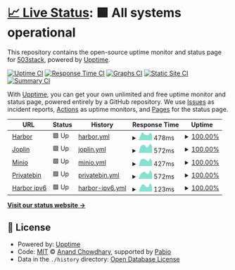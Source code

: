 # [📈 Live Status](https://503stack.xyz/uptime): <!--live status--> **🟩 All systems operational**

This repository contains the open-source uptime monitor and status page for [503stack](https://503stack.xyz/uptime), powered by [Upptime](https://github.com/upptime/upptime).

[![Uptime CI](https://github.com/503stack/uptime/workflows/Uptime%20CI/badge.svg)](https://github.com/503stack/uptime/actions?query=workflow%3A%22Uptime+CI%22)
[![Response Time CI](https://github.com/503stack/uptime/workflows/Response%20Time%20CI/badge.svg)](https://github.com/503stack/uptime/actions?query=workflow%3A%22Response+Time+CI%22)
[![Graphs CI](https://github.com/503stack/uptime/workflows/Graphs%20CI/badge.svg)](https://github.com/503stack/uptime/actions?query=workflow%3A%22Graphs+CI%22)
[![Static Site CI](https://github.com/503stack/uptime/workflows/Static%20Site%20CI/badge.svg)](https://github.com/503stack/uptime/actions?query=workflow%3A%22Static+Site+CI%22)
[![Summary CI](https://github.com/503stack/uptime/workflows/Summary%20CI/badge.svg)](https://github.com/503stack/uptime/actions?query=workflow%3A%22Summary+CI%22)

With [Upptime](https://upptime.js.org), you can get your own unlimited and free uptime monitor and status page, powered entirely by a GitHub repository. We use [Issues](https://github.com/503stack/uptime/issues) as incident reports, [Actions](https://github.com/503stack/uptime/actions) as uptime monitors, and [Pages](https://503stack.xyz/uptime) for the status page.

<!--start: status pages-->
<!-- This summary is generated by Upptime (https://github.com/upptime/upptime) -->
<!-- Do not edit this manually, your changes will be overwritten -->
<!-- prettier-ignore -->
| URL | Status | History | Response Time | Uptime |
| --- | ------ | ------- | ------------- | ------ |
| <img alt="" src="https://icons.duckduckgo.com/ip3/cr.fredhs.net.ico" height="13"> [Harbor](https://cr.fredhs.net) | 🟩 Up | [harbor.yml](https://github.com/503stack/uptime/commits/HEAD/history/harbor.yml) | <details><summary><img alt="Response time graph" src="./graphs/harbor/response-time-week.png" height="20"> 478ms</summary><br><a href="https://503stack.xyz/history/harbor"><img alt="Response time 449" src="https://img.shields.io/endpoint?url=https%3A%2F%2Fraw.githubusercontent.com%2F503stack%2Fuptime%2FHEAD%2Fapi%2Fharbor%2Fresponse-time.json"></a><br><a href="https://503stack.xyz/history/harbor"><img alt="24-hour response time 496" src="https://img.shields.io/endpoint?url=https%3A%2F%2Fraw.githubusercontent.com%2F503stack%2Fuptime%2FHEAD%2Fapi%2Fharbor%2Fresponse-time-day.json"></a><br><a href="https://503stack.xyz/history/harbor"><img alt="7-day response time 478" src="https://img.shields.io/endpoint?url=https%3A%2F%2Fraw.githubusercontent.com%2F503stack%2Fuptime%2FHEAD%2Fapi%2Fharbor%2Fresponse-time-week.json"></a><br><a href="https://503stack.xyz/history/harbor"><img alt="30-day response time 463" src="https://img.shields.io/endpoint?url=https%3A%2F%2Fraw.githubusercontent.com%2F503stack%2Fuptime%2FHEAD%2Fapi%2Fharbor%2Fresponse-time-month.json"></a><br><a href="https://503stack.xyz/history/harbor"><img alt="1-year response time 449" src="https://img.shields.io/endpoint?url=https%3A%2F%2Fraw.githubusercontent.com%2F503stack%2Fuptime%2FHEAD%2Fapi%2Fharbor%2Fresponse-time-year.json"></a></details> | <details><summary><a href="https://503stack.xyz/history/harbor">100.00%</a></summary><a href="https://503stack.xyz/history/harbor"><img alt="All-time uptime 100.00%" src="https://img.shields.io/endpoint?url=https%3A%2F%2Fraw.githubusercontent.com%2F503stack%2Fuptime%2FHEAD%2Fapi%2Fharbor%2Fuptime.json"></a><br><a href="https://503stack.xyz/history/harbor"><img alt="24-hour uptime 100.00%" src="https://img.shields.io/endpoint?url=https%3A%2F%2Fraw.githubusercontent.com%2F503stack%2Fuptime%2FHEAD%2Fapi%2Fharbor%2Fuptime-day.json"></a><br><a href="https://503stack.xyz/history/harbor"><img alt="7-day uptime 100.00%" src="https://img.shields.io/endpoint?url=https%3A%2F%2Fraw.githubusercontent.com%2F503stack%2Fuptime%2FHEAD%2Fapi%2Fharbor%2Fuptime-week.json"></a><br><a href="https://503stack.xyz/history/harbor"><img alt="30-day uptime 100.00%" src="https://img.shields.io/endpoint?url=https%3A%2F%2Fraw.githubusercontent.com%2F503stack%2Fuptime%2FHEAD%2Fapi%2Fharbor%2Fuptime-month.json"></a><br><a href="https://503stack.xyz/history/harbor"><img alt="1-year uptime 100.00%" src="https://img.shields.io/endpoint?url=https%3A%2F%2Fraw.githubusercontent.com%2F503stack%2Fuptime%2FHEAD%2Fapi%2Fharbor%2Fuptime-year.json"></a></details>
| <img alt="" src="https://icons.duckduckgo.com/ip3/joplin.fredhs.net.ico" height="13"> [Joplin](https://joplin.fredhs.net) | 🟩 Up | [joplin.yml](https://github.com/503stack/uptime/commits/HEAD/history/joplin.yml) | <details><summary><img alt="Response time graph" src="./graphs/joplin/response-time-week.png" height="20"> 572ms</summary><br><a href="https://503stack.xyz/history/joplin"><img alt="Response time 573" src="https://img.shields.io/endpoint?url=https%3A%2F%2Fraw.githubusercontent.com%2F503stack%2Fuptime%2FHEAD%2Fapi%2Fjoplin%2Fresponse-time.json"></a><br><a href="https://503stack.xyz/history/joplin"><img alt="24-hour response time 638" src="https://img.shields.io/endpoint?url=https%3A%2F%2Fraw.githubusercontent.com%2F503stack%2Fuptime%2FHEAD%2Fapi%2Fjoplin%2Fresponse-time-day.json"></a><br><a href="https://503stack.xyz/history/joplin"><img alt="7-day response time 572" src="https://img.shields.io/endpoint?url=https%3A%2F%2Fraw.githubusercontent.com%2F503stack%2Fuptime%2FHEAD%2Fapi%2Fjoplin%2Fresponse-time-week.json"></a><br><a href="https://503stack.xyz/history/joplin"><img alt="30-day response time 585" src="https://img.shields.io/endpoint?url=https%3A%2F%2Fraw.githubusercontent.com%2F503stack%2Fuptime%2FHEAD%2Fapi%2Fjoplin%2Fresponse-time-month.json"></a><br><a href="https://503stack.xyz/history/joplin"><img alt="1-year response time 573" src="https://img.shields.io/endpoint?url=https%3A%2F%2Fraw.githubusercontent.com%2F503stack%2Fuptime%2FHEAD%2Fapi%2Fjoplin%2Fresponse-time-year.json"></a></details> | <details><summary><a href="https://503stack.xyz/history/joplin">100.00%</a></summary><a href="https://503stack.xyz/history/joplin"><img alt="All-time uptime 100.00%" src="https://img.shields.io/endpoint?url=https%3A%2F%2Fraw.githubusercontent.com%2F503stack%2Fuptime%2FHEAD%2Fapi%2Fjoplin%2Fuptime.json"></a><br><a href="https://503stack.xyz/history/joplin"><img alt="24-hour uptime 100.00%" src="https://img.shields.io/endpoint?url=https%3A%2F%2Fraw.githubusercontent.com%2F503stack%2Fuptime%2FHEAD%2Fapi%2Fjoplin%2Fuptime-day.json"></a><br><a href="https://503stack.xyz/history/joplin"><img alt="7-day uptime 100.00%" src="https://img.shields.io/endpoint?url=https%3A%2F%2Fraw.githubusercontent.com%2F503stack%2Fuptime%2FHEAD%2Fapi%2Fjoplin%2Fuptime-week.json"></a><br><a href="https://503stack.xyz/history/joplin"><img alt="30-day uptime 100.00%" src="https://img.shields.io/endpoint?url=https%3A%2F%2Fraw.githubusercontent.com%2F503stack%2Fuptime%2FHEAD%2Fapi%2Fjoplin%2Fuptime-month.json"></a><br><a href="https://503stack.xyz/history/joplin"><img alt="1-year uptime 100.00%" src="https://img.shields.io/endpoint?url=https%3A%2F%2Fraw.githubusercontent.com%2F503stack%2Fuptime%2FHEAD%2Fapi%2Fjoplin%2Fuptime-year.json"></a></details>
| <img alt="" src="https://icons.duckduckgo.com/ip3/console.minio.fredhs.net.ico" height="13"> [Minio](https://console.minio.fredhs.net) | 🟩 Up | [minio.yml](https://github.com/503stack/uptime/commits/HEAD/history/minio.yml) | <details><summary><img alt="Response time graph" src="./graphs/minio/response-time-week.png" height="20"> 427ms</summary><br><a href="https://503stack.xyz/history/minio"><img alt="Response time 446" src="https://img.shields.io/endpoint?url=https%3A%2F%2Fraw.githubusercontent.com%2F503stack%2Fuptime%2FHEAD%2Fapi%2Fminio%2Fresponse-time.json"></a><br><a href="https://503stack.xyz/history/minio"><img alt="24-hour response time 483" src="https://img.shields.io/endpoint?url=https%3A%2F%2Fraw.githubusercontent.com%2F503stack%2Fuptime%2FHEAD%2Fapi%2Fminio%2Fresponse-time-day.json"></a><br><a href="https://503stack.xyz/history/minio"><img alt="7-day response time 427" src="https://img.shields.io/endpoint?url=https%3A%2F%2Fraw.githubusercontent.com%2F503stack%2Fuptime%2FHEAD%2Fapi%2Fminio%2Fresponse-time-week.json"></a><br><a href="https://503stack.xyz/history/minio"><img alt="30-day response time 448" src="https://img.shields.io/endpoint?url=https%3A%2F%2Fraw.githubusercontent.com%2F503stack%2Fuptime%2FHEAD%2Fapi%2Fminio%2Fresponse-time-month.json"></a><br><a href="https://503stack.xyz/history/minio"><img alt="1-year response time 446" src="https://img.shields.io/endpoint?url=https%3A%2F%2Fraw.githubusercontent.com%2F503stack%2Fuptime%2FHEAD%2Fapi%2Fminio%2Fresponse-time-year.json"></a></details> | <details><summary><a href="https://503stack.xyz/history/minio">100.00%</a></summary><a href="https://503stack.xyz/history/minio"><img alt="All-time uptime 100.00%" src="https://img.shields.io/endpoint?url=https%3A%2F%2Fraw.githubusercontent.com%2F503stack%2Fuptime%2FHEAD%2Fapi%2Fminio%2Fuptime.json"></a><br><a href="https://503stack.xyz/history/minio"><img alt="24-hour uptime 100.00%" src="https://img.shields.io/endpoint?url=https%3A%2F%2Fraw.githubusercontent.com%2F503stack%2Fuptime%2FHEAD%2Fapi%2Fminio%2Fuptime-day.json"></a><br><a href="https://503stack.xyz/history/minio"><img alt="7-day uptime 100.00%" src="https://img.shields.io/endpoint?url=https%3A%2F%2Fraw.githubusercontent.com%2F503stack%2Fuptime%2FHEAD%2Fapi%2Fminio%2Fuptime-week.json"></a><br><a href="https://503stack.xyz/history/minio"><img alt="30-day uptime 100.00%" src="https://img.shields.io/endpoint?url=https%3A%2F%2Fraw.githubusercontent.com%2F503stack%2Fuptime%2FHEAD%2Fapi%2Fminio%2Fuptime-month.json"></a><br><a href="https://503stack.xyz/history/minio"><img alt="1-year uptime 100.00%" src="https://img.shields.io/endpoint?url=https%3A%2F%2Fraw.githubusercontent.com%2F503stack%2Fuptime%2FHEAD%2Fapi%2Fminio%2Fuptime-year.json"></a></details>
| <img alt="" src="https://icons.duckduckgo.com/ip3/bin.fredhs.net.ico" height="13"> [Privatebin](https://bin.fredhs.net) | 🟩 Up | [privatebin.yml](https://github.com/503stack/uptime/commits/HEAD/history/privatebin.yml) | <details><summary><img alt="Response time graph" src="./graphs/privatebin/response-time-week.png" height="20"> 572ms</summary><br><a href="https://503stack.xyz/history/privatebin"><img alt="Response time 554" src="https://img.shields.io/endpoint?url=https%3A%2F%2Fraw.githubusercontent.com%2F503stack%2Fuptime%2FHEAD%2Fapi%2Fprivatebin%2Fresponse-time.json"></a><br><a href="https://503stack.xyz/history/privatebin"><img alt="24-hour response time 616" src="https://img.shields.io/endpoint?url=https%3A%2F%2Fraw.githubusercontent.com%2F503stack%2Fuptime%2FHEAD%2Fapi%2Fprivatebin%2Fresponse-time-day.json"></a><br><a href="https://503stack.xyz/history/privatebin"><img alt="7-day response time 572" src="https://img.shields.io/endpoint?url=https%3A%2F%2Fraw.githubusercontent.com%2F503stack%2Fuptime%2FHEAD%2Fapi%2Fprivatebin%2Fresponse-time-week.json"></a><br><a href="https://503stack.xyz/history/privatebin"><img alt="30-day response time 557" src="https://img.shields.io/endpoint?url=https%3A%2F%2Fraw.githubusercontent.com%2F503stack%2Fuptime%2FHEAD%2Fapi%2Fprivatebin%2Fresponse-time-month.json"></a><br><a href="https://503stack.xyz/history/privatebin"><img alt="1-year response time 554" src="https://img.shields.io/endpoint?url=https%3A%2F%2Fraw.githubusercontent.com%2F503stack%2Fuptime%2FHEAD%2Fapi%2Fprivatebin%2Fresponse-time-year.json"></a></details> | <details><summary><a href="https://503stack.xyz/history/privatebin">100.00%</a></summary><a href="https://503stack.xyz/history/privatebin"><img alt="All-time uptime 100.00%" src="https://img.shields.io/endpoint?url=https%3A%2F%2Fraw.githubusercontent.com%2F503stack%2Fuptime%2FHEAD%2Fapi%2Fprivatebin%2Fuptime.json"></a><br><a href="https://503stack.xyz/history/privatebin"><img alt="24-hour uptime 100.00%" src="https://img.shields.io/endpoint?url=https%3A%2F%2Fraw.githubusercontent.com%2F503stack%2Fuptime%2FHEAD%2Fapi%2Fprivatebin%2Fuptime-day.json"></a><br><a href="https://503stack.xyz/history/privatebin"><img alt="7-day uptime 100.00%" src="https://img.shields.io/endpoint?url=https%3A%2F%2Fraw.githubusercontent.com%2F503stack%2Fuptime%2FHEAD%2Fapi%2Fprivatebin%2Fuptime-week.json"></a><br><a href="https://503stack.xyz/history/privatebin"><img alt="30-day uptime 100.00%" src="https://img.shields.io/endpoint?url=https%3A%2F%2Fraw.githubusercontent.com%2F503stack%2Fuptime%2FHEAD%2Fapi%2Fprivatebin%2Fuptime-month.json"></a><br><a href="https://503stack.xyz/history/privatebin"><img alt="1-year uptime 100.00%" src="https://img.shields.io/endpoint?url=https%3A%2F%2Fraw.githubusercontent.com%2F503stack%2Fuptime%2FHEAD%2Fapi%2Fprivatebin%2Fuptime-year.json"></a></details>
| <img alt="" src="https://icons.duckduckgo.com/ip3/cr.fredhs.net.ico" height="13"> [Harbor ipv6](https://cr.fredhs.net) | 🟩 Up | [harbor-ipv6.yml](https://github.com/503stack/uptime/commits/HEAD/history/harbor-ipv6.yml) | <details><summary><img alt="Response time graph" src="./graphs/harbor-ipv6/response-time-week.png" height="20"> 123ms</summary><br><a href="https://503stack.xyz/history/harbor-ipv6"><img alt="Response time 121" src="https://img.shields.io/endpoint?url=https%3A%2F%2Fraw.githubusercontent.com%2F503stack%2Fuptime%2FHEAD%2Fapi%2Fharbor-ipv6%2Fresponse-time.json"></a><br><a href="https://503stack.xyz/history/harbor-ipv6"><img alt="24-hour response time 142" src="https://img.shields.io/endpoint?url=https%3A%2F%2Fraw.githubusercontent.com%2F503stack%2Fuptime%2FHEAD%2Fapi%2Fharbor-ipv6%2Fresponse-time-day.json"></a><br><a href="https://503stack.xyz/history/harbor-ipv6"><img alt="7-day response time 123" src="https://img.shields.io/endpoint?url=https%3A%2F%2Fraw.githubusercontent.com%2F503stack%2Fuptime%2FHEAD%2Fapi%2Fharbor-ipv6%2Fresponse-time-week.json"></a><br><a href="https://503stack.xyz/history/harbor-ipv6"><img alt="30-day response time 121" src="https://img.shields.io/endpoint?url=https%3A%2F%2Fraw.githubusercontent.com%2F503stack%2Fuptime%2FHEAD%2Fapi%2Fharbor-ipv6%2Fresponse-time-month.json"></a><br><a href="https://503stack.xyz/history/harbor-ipv6"><img alt="1-year response time 121" src="https://img.shields.io/endpoint?url=https%3A%2F%2Fraw.githubusercontent.com%2F503stack%2Fuptime%2FHEAD%2Fapi%2Fharbor-ipv6%2Fresponse-time-year.json"></a></details> | <details><summary><a href="https://503stack.xyz/history/harbor-ipv6">100.00%</a></summary><a href="https://503stack.xyz/history/harbor-ipv6"><img alt="All-time uptime 100.00%" src="https://img.shields.io/endpoint?url=https%3A%2F%2Fraw.githubusercontent.com%2F503stack%2Fuptime%2FHEAD%2Fapi%2Fharbor-ipv6%2Fuptime.json"></a><br><a href="https://503stack.xyz/history/harbor-ipv6"><img alt="24-hour uptime 100.00%" src="https://img.shields.io/endpoint?url=https%3A%2F%2Fraw.githubusercontent.com%2F503stack%2Fuptime%2FHEAD%2Fapi%2Fharbor-ipv6%2Fuptime-day.json"></a><br><a href="https://503stack.xyz/history/harbor-ipv6"><img alt="7-day uptime 100.00%" src="https://img.shields.io/endpoint?url=https%3A%2F%2Fraw.githubusercontent.com%2F503stack%2Fuptime%2FHEAD%2Fapi%2Fharbor-ipv6%2Fuptime-week.json"></a><br><a href="https://503stack.xyz/history/harbor-ipv6"><img alt="30-day uptime 100.00%" src="https://img.shields.io/endpoint?url=https%3A%2F%2Fraw.githubusercontent.com%2F503stack%2Fuptime%2FHEAD%2Fapi%2Fharbor-ipv6%2Fuptime-month.json"></a><br><a href="https://503stack.xyz/history/harbor-ipv6"><img alt="1-year uptime 100.00%" src="https://img.shields.io/endpoint?url=https%3A%2F%2Fraw.githubusercontent.com%2F503stack%2Fuptime%2FHEAD%2Fapi%2Fharbor-ipv6%2Fuptime-year.json"></a></details>

<!--end: status pages-->

[**Visit our status website →**](https://503stack.xyz/uptime)

## 📄 License

- Powered by: [Upptime](https://github.com/upptime/upptime)
- Code: [MIT](./LICENSE) © [Anand Chowdhary](https://anandchowdhary.com), supported by [Pabio](https://pabio.com)
- Data in the `./history` directory: [Open Database License](https://opendatacommons.org/licenses/odbl/1-0/)
